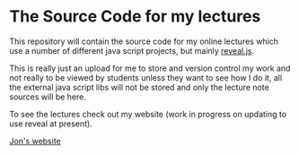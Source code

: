 # The Source Code for my lectures

This repository will contain the source code for my online lectures which use a number of different java script projects, but mainly [reveal.js](http://lab.hakim.se/reveal-js/#/).

This is really just an upload for me to store and version control my work and not really to be viewed by students unless they want to see how I do it, all the external java script libs will not be stored and only the lecture note sources will be here.

To see the lectures check out my website (work in progress on updating to use reveal at present).

[Jon's website](https://nccastaff.bournemouth.ac.uk/jmacey/)

 